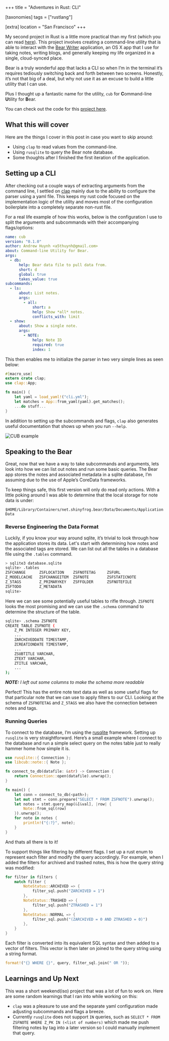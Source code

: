 +++
title = "Adventures in Rust: CLI"

[taxonomies]
tags = ["rustlang"]

[extra]
location = "San Francisco"
+++

My second project in Rust is a little more practical than my first (which
you can read [here][rust-game]). This project involves creating a
command-line utility that is able to interact with the [Bear Writer][bear-app]
application, an OS X app that I use for taking notes, writing blogs, and
generally keeping my life organized in a single, cloud-synced place.

<!-- more -->
Bear is a truly wonderful app that lacks a CLI so when I’m in the terminal
it’s requires tediously switching back and forth between two screens.
Honestly, it’s not that big of a deal, but why not use it as an excuse to
build a little utility that I can use.

Plus I thought up a fantastic name for the utility, `cub` for
**C**ommand-line **U**tility for **B**ear.

You can check out the code for this [project here](https://github.com/a5huynh/cub-cli).

[bear-app]: https://bear-writer.com
[rust-game]: https://a5huynh.github.io/2018/02/02/adventures-in-rust.html


## What this will cover

Here are the things I cover in this post in case you want to skip around:
* Using `clap` to read values from the command-line.
* Using `rusqlite` to query the Bear note database.
* Some thoughts after I finished the first iteration of the application.


## Setting up a CLI

After checking out a couple ways of extracting arguments from the command
line, I settled on [clap](https://clap.rs) mainly due to the ability to
configure the parser using a yaml file. This keeps my rust code focused on
the implementation logic of the utility and moves most of the configuration
boilerplate into a completely separate non-rust file.

For a real life example of how this works, below is the configuration I use
to split the arguments and subcommands with their accompanying
flags/options:

``` yaml
name: cub
version: "0.1.0"
author: Andrew Huynh <a5thuynh@gmail.com>
about: Command-line Utility for Bear.
args:
  - db:
      help: Bear data file to pull data from.
      short: d
      global: true
      takes_value: true
subcommands:
  - ls:
      about: List notes.
      args:
        - all:
            short: a
            help: Show *all* notes.
            conflicts_with: limit
  - show:
      about: Show a single note.
      args:
        - NOTE:
            help: Note ID
            required: true
            index: 1
```

This then enables me to initialize the parser in two very simple lines as seen below:

``` rust
#[macro_use]
extern crate clap;
use clap::App;

fn main() {
    let yaml = load_yaml!("cli.yml");
    let matches = App::from_yaml(yaml).get_matches();
    ...do stuff...
}
```

In addition to setting up the subcommands and flags, `clap` also generates
useful documentation that shows up when you run `--help`.

![CUB example](/img/2018/cub-help.gif)


## Speaking to the Bear

Great, now that we have a way to take subcommands and arguments, lets look
into how we can list out notes and run some basic queries. The Bear app
stores the notes and associated metadata in a sqlite database, I’m assuming
due to the use of Apple’s CoreData frameworks.

To keep things safe, this first version will only do read only actions.
With a little poking around I was able to determine that the local storage
for note data is under:

```
$HOME/Library/Containers/net.shinyfrog.bear/Data/Documents/Application Data
```


### Reverse Engineering the Data Format

Luckily, if you know your way around sqlite, it’s trivial to look through
how the application stores its data. Let's start with determining how notes
and the associated tags are stored. We can list out all the tables in a
database file using the `.tables` command.

``` bash
> sqlite3 database.sqlite
sqlite> .tables
ZSFCHANGE      ZSFLOCATION    ZSFNOTETAG     ZSFURL
Z_MODELCACHE   ZSFCHANGEITEM  ZSFNOTE        ZSFSTATICNOTE
Z_5TAGS        Z_PRIMARYKEY   ZSFFOLDER      ZSFNOTEFILE
ZSFTODO        Z_METADATA
sqlite>
```

Here we can see some potentially useful tables to rifle through. `ZSFNOTE`
looks the most promising and we can use the `.schema` command to determine
the structure of the table.

``` bash
sqlite> .schema ZSFNOTE
CREATE TABLE ZSFNOTE (
    Z_PK INTEGER PRIMARY KEY,
    ...
    ZARCHIVEDDATE TIMESTAMP,
    ZCREATIONDATE TIMESTAMP,
    ...
    ZSUBTITLE VARCHAR,
    ZTEXT VARCHAR,
    ZTITLE VARCHAR,
    ...
);
```
***NOTE:** I left out some columns to make the schema more readable*

Perfect! This has the entire note text data as well as some useful flags
for that particular note that we can use to apply filters to our CLI.
Looking at the schema of `ZSFNOTETAG` and `Z_5TAGS` we also have the
connection between notes and tags.


### Running Queries

To connect to the database, I’m using the
[rusqlite](https://github.com/jgallagher/rusqlite) framework. Setting up
`rusqlite` is very straightforward. Here’s a small example where I connect
to the database and run a simple select query on the notes table just to
really hammer home how simple it is.

``` rust
use rusqlite::{ Connection };
use libcub::note::{ Note };

fn connect_to_db(datafile: &str) -> Connection {
    return Connection::open(datafile).unwrap();
}

fn main() {
    let conn = connect_to_db(<path>);
    let mut stmt = conn.prepare("SELECT * FROM ZSFNOTE").unwrap();
    let notes = stmt.query_map(&[&val], |row| {
        Note::from_sql(row)
    }).unwrap();
    for note in notes {
        println!("{:?}", note);
    }
}
```

And thats all there is to it!

To support things like filtering by different flags. I set up a rust enum
to represent each filter and modify the query accordingly. For example, when
I added the filters for archived and trashed notes, this is how the query
string was modified:

``` rust
for filter in filters {
    match filter {
        NoteStatus::ARCHIVED => {
            filter_sql.push("ZARCHIVED = 1")
        },
        NoteStatus::TRASHED => {
            filter_sql.push("ZTRASHED = 1")
        },
        NoteStatus::NORMAL => {
            filter_sql.push("(ZARCHIVED = 0 AND ZTRASHED = 0)")
        },
    }
}
```

Each filter is converted into its equivalent SQL syntax and then added to
a vector of filters. This vector is then later on joined to the query
string using a string format.

``` rust
format!("{} WHERE {}", query, filter_sql.join(" OR "));
```

## Learnings and Up Next

This was a short weekend(iso) project that was a lot of fun to work on.
Here are some random learnings that I ran into while working on this:

* `clap` was a pleasure to use and the separate yaml configuration made
  adjusting subcommands and flags a breeze.
* Currently `rusqlite` does not support `IN` queries, such as `SELECT *
  FROM ZSFNOTE WHERE Z_PK IN (<list of numbers)` which made me push
  filtering notes by tag into a later version so I could manually implement
  that query.
